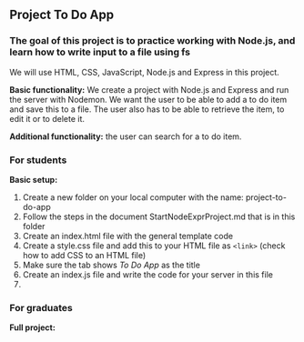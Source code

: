 ## Project To Do App

### The goal of this project is to practice working with Node.js, and learn how to write input to a file using fs

We will use HTML, CSS, JavaScript, Node.js and Express in this project.

**Basic functionality:**
We create a project with Node.js and Express and run the server with Nodemon. We want the user to be able to add a to do item and save this to a file. The user also has to be able to retrieve the item, to edit it or to delete it.

**Additional functionality:** the user can search for a to do item.

### For students

**Basic setup:**  

1. Create a new folder on your local computer with the name: project-to-do-app
1. Follow the steps in the document StartNodeExprProject.md that is in this folder
1. Create an index.html file with the general template code
1. Create a style.css file and add this to your HTML file as `<link>` (check how to add CSS to an HTML file)
1. Make sure the tab shows *To Do App* as the title
1. Create an index.js file and write the code for your server in this file
1. 

### For graduates

**Full project:**